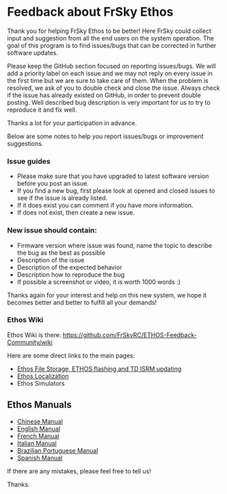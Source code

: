# Feedback about FrSky Ethos

Thank you for helping FrSky Ethos to be better! Here FrSky could collect input and suggestion from all the end users on the system operation. The goal of this program is to find issues/bugs that can be corrected in further software updates.

Please keep the GitHub section focused on reporting issues/bugs. We will add a priority label on each issue and we may not reply on every issue in the first time but we are sure to take care of them. When the problem is resolved, we ask of you to double check and close the issue. Always check if the issue has already existed on GitHub, in order to prevent 
double posting. Well described bug description is very important for us to try to reproduce it and fix well. 

Thanks a lot for your participation in advance.

Below are some notes to help you report issues/bugs or improvement suggestions. 

### Issue guides
* Please make sure that you have upgraded to latest software version before you post an issue. 
* If you find a new bug, first please look at opened and closed issues to see if the issue is already listed.
* If it does exist you can comment if you have more information. 
* If does not exist, then create a new issue. 

### New issue should contain:
* Firmware version where issue was found, name the topic to describe the bug as the best as possible 
* Description of the issue 
* Description of the expected behavior
* Description how to reproduce the bug
* If possible a screenshot or video, it is worth 1000 words :) 

Thanks again for your interest and help on this new system, we hope it becomes better and better to fulfill all your demands!

### Ethos Wiki
Ethos Wiki is there: https://github.com/FrSkyRC/ETHOS-Feedback-Community/wiki

Here are some direct links to the main pages:
* [Ethos File Storage, ETHOS flashing and TD ISRM updating](https://github.com/FrSkyRC/ETHOS-Feedback-Community/wiki/ETHOS-File-Storage-and-Firmware-Flashing)
* [Ethos Localization](https://github.com/FrSkyRC/ETHOS-Feedback-Community/wiki/Ethos-1.5-firmware-localization)
* Ethos Simulators

## Ethos Manuals
* [Chinese Manual](https://github.com/FrSkyRC/ETHOS-Feedback-Community/raw/1.5/doc/%5BCN%5D%20X20%20and%20Ethos%20User%20Manual_1.0.10_rev16.pdf)
* [English Manual](https://github.com/FrSkyRC/ETHOS-Feedback-Community/raw/1.5/doc/%5BEN%5D%20Ethos%20User%20Manual%201.5.15.pdf)
* [French Manual](https://github.com/FrSkyRC/ETHOS-Feedback-Community/raw/1.5/doc/%5BFR%5D%20Ethos%20User%20Manual%201.5.10.pdf)
* [Italian Manual](https://github.com/FrSkyRC/ETHOS-Feedback-Community/raw/1.5/doc/%5BIT%5D%20Ethos%20User%20Manual%201.5.8.pdf)
* [Brazilian Portuguese Manual](https://github.com/FrSkyRC/ETHOS-Feedback-Community/raw/1.5/doc/%5BPB%5D%20Ethos%20User%20Manual%201.0.x.pdf)
* [Spanish Manual](https://github.com/FrSkyRC/ETHOS-Feedback-Community/raw/1.5/doc/%5BES%5D%20Ethos%20User%20Manual%201.5.15.pdf)

If there are any mistakes, please feel free to tell us!

Thanks.
